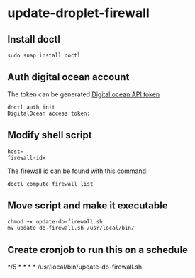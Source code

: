 # update-droplet-firewall

Install doctl
----
```
sudo snap install doctl
```

Auth digital ocean account
---
The token can be generated [Digital ocean API token](https://cloud.digitalocean.com/account/api/tokens)
```
doctl auth init
DigitalOcean access token:
```

Modify shell script 
---

```
host=
firewall-id=
```

The firewall id can be found with this command:
```
doctl compute firewall list
```

Move script and make it executable
---
```
chmod +x update-do-firewall.sh
mv update-do-firewall.sh /usr/local/bin/
```

Create cronjob to run this on a schedule
---
*/5 * * * * /usr/local/bin/update-do-firewall.sh
